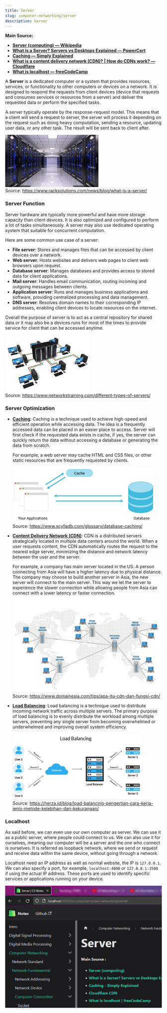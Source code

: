 ```yaml
---
title: Server
slug: computer-networking/server
description: Server
---
```


**Main Source:**

- **[Server (computing) — Wikipedia](<https://en.wikipedia.org/wiki/Server_(computing)>)**
- **[What is a Server? Servers vs Desktops Explained — PowerCert](https://youtu.be/UjCDWCeHCzY?si=BsG1UnE7fWlNjpZx)**
- **[Caching — Simply Explained](https://youtu.be/6FyXURRVmR0?si=xPJK4Vr46tW55wOa)**
- **[What is a content delivery network (CDN)? | How do CDNs work? — Cloudflare](https://www.cloudflare.com/learning/cdn/what-is-a-cdn/)**
- **[What is localhost — freeCodeCamp](https://www.freecodecamp.org/news/what-is-localhost/)**

A **Server** is a dedicated computer or a system that provides resources, services, or functionality to other computers or devices on a network. It is designed to respond the requests from client devices (device that requests and consumes services or resources from a server) and deliver the requested data or perform the specified tasks.

A server typically operate by the response-request model. This means that a client will send a request to server, the server will process it depending on the request such as doing heavy computation, sending a resource, updating user data, or any other task. The result will be sent back to client after.

![A large server](./server.jpeg)  
Source: https://www.racksolutions.com/news/blog/what-is-a-server/

### Server Function

Server hardware are typically more powerful and have more storage capacity than client devices. It is also optimized and configured to perform a lot of tasks simultaneously. A server may also use dedicated operating system that suitable for concurrent computation.

Here are some common use case of a server:

- **File server**: Stores and manages files that can be accessed by client devices over a network.
- **Web server**: Hosts websites and delivers web pages to client web browsers upon request.
- **Database server**: Manages databases and provides access to stored data for client applications.
- **Mail server**: Handles email communication, routing incoming and outgoing messages between clients.
- **Application server**: Runs and manages business applications and software, providing centralized processing and data management.
- **DNS server**: Resolves domain names to their corresponding IP addresses, enabling client devices to locate resources on the internet.

Overall the purpose of server is to act as a central repository for shared data or it may also be a devices runs for most of the times to provide service for client that can be accessed anytime.

![Several computer connected to a centralized server](./server-2.jpeg)  
Source: https://www.networkstraining.com/different-types-of-servers/

### Server Optimization

- **[Caching](/cs-notes/computer-and-programming-fundamentals/caching)**: Caching is a technique used to achieve high-speed and efficient operation while accessing data. The idea is a frequently accessed data can be placed in an easier place to access. Server will first check if the requested data exists in cache, if yes, the server can quickly return the data without accessing a database or generating the data from scratch.

  For example, a web server may cache HTML and CSS files, or other static resources that are frequently requested by clients.

  ![An illustration that shows cache being closer than database](./caching.png)  
   Source: https://www.scylladb.com/glossary/database-caching/

- **[Content Delivery Network (CDN)](/cs-notes/software-engineering/system-design#cdn)**: CDN is a distributed servers strategically located in multiple data centers around the world. When a user requests content, the CDN automatically routes the request to the nearest edge server, minimizing the distance and network latency between the user and the server.

  For example, a company has main server located in the US. A person connecting from Asia will have a higher latency due to physical distance. The company may choose to build another server in Asia, the new server will connect to the main server. This way we let the server to experience the slower connection while allowing people from Asia can connect with a lower latency or faster connection.

  ![Server distributed around the world making device able to connect to a closer place](./cdn.png)  
  Source: https://www.domainesia.com/tips/apa-itu-cdn-dan-fungsi-cdn/

- **[Load Balancing](/cs-notes/software-engineering/system-design#load-balancer)**: Load balancing is a technique used to distribute incoming network traffic across multiple servers. The primary purpose of load balancing is to evenly distribute the workload among multiple servers, preventing any single server from becoming overwhelmed or underwhelmed and improving overall system efficiency.

  ![3 user requests are handled by 3 server](./load-balancing.png)  
   Source: https://herza.id/blog/load-balancing-pengertian-cara-kerja-jenis-metode-kelebihan-dan-kekurangan/

### Localhost

As said before, we can even use our own computer as server. We can use it as a public server, where people could connect to us. We can also use it for ourselves, meaning our computer will be a server and the one who connect is ourselves. It is referred as loopback network, where we send or request and receive data within the same device, without going through a network.

Localhost need an IP address as well as normal website, the IP is `127.0.0.1`. We can also specify a port, for example, `localhost:4000` or `127.0.0.1:3500` if using the actual IP address. These ports are used to identify specific services or applications running on your device.

![Example of localhost that shows this cs notes website](./localhost-example.png)
